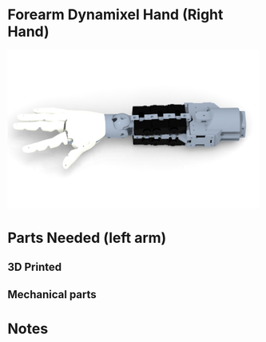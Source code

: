 # Forearm Dynamixel Hand (Right Hand)

<img src="https://raw.githubusercontent.com/newdexterity/Open-Biomanual-Manipulation-System/master/images/readme/obmp-fdh-1700.jpg" width="800">


# Parts Needed (left arm)
## 3D Printed

## Mechanical parts


# Notes
